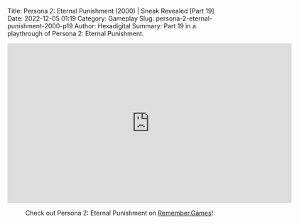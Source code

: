 Title: Persona 2: Eternal Punishment (2000) | Sneak Revealed [Part 19]
Date: 2022-12-05 01:19
Category: Gameplay
Slug: persona-2-eternal-punishment-2000-p19
Author: Hexadigital
Summary: Part 19 in a playthrough of Persona 2: Eternal Punishment.

<center><iframe src="https://www.youtube.com/embed/5FLwzRqtM7Y?feature=oembed" allow="accelerometer; autoplay; encrypted-media; gyroscope; picture-in-picture" width="640" height="360" frameborder="0"></iframe>

Check out Persona 2: Eternal Punishment on [Remember.Games](https://remember.games/game/4628/persona-2-eternal-punishment/)!</center>

